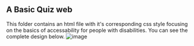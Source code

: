 ## A Basic Quiz web
This folder contains an html file with it's corresponding css style focusing on the basics of accessability for people with disabilities.
You can see the complete design below.
![image](https://github.com/Nathnael-G/FCC-Responsive-web-designs/assets/120024349/12db3b1a-4590-44f4-963f-1b70072b36e5)
